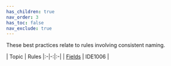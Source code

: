 ```yaml
---
has_children: true
nav_order: 3
has_toc: false
nav_exclude: true
---
```


These best practices relate to rules involving consistent naming.

| Topic | Rules
|:-|-:|:-|
| [Fields](fields.md) | IDE1006 |
